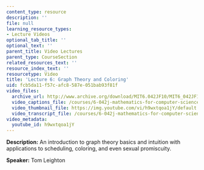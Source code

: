 ```yaml
---
content_type: resource
description: ''
file: null
learning_resource_types:
- Lecture Videos
optional_tab_title: ''
optional_text: ''
parent_title: Video Lectures
parent_type: CourseSection
related_resources_text: ''
resource_index_text: ''
resourcetype: Video
title: 'Lecture 6: Graph Theory and Coloring'
uid: fcb5da11-f57c-afc8-587e-051bab93f81f
video_files:
  archive_url: http://www.archive.org/download/MIT6.042JF10/MIT6_042JF10_lec06_300k.mp4
  video_captions_file: /courses/6-042j-mathematics-for-computer-science-fall-2010/ebd05945c1b35a019089c5a683a66005_h9wxtqoa1jY.vtt
  video_thumbnail_file: https://img.youtube.com/vi/h9wxtqoa1jY/default.jpg
  video_transcript_file: /courses/6-042j-mathematics-for-computer-science-fall-2010/1ccaf180bcd244fddd32e60789fa922f_h9wxtqoa1jY.pdf
video_metadata:
  youtube_id: h9wxtqoa1jY
---
```


**Description:** An introduction to graph theory basics and intuition with applications to scheduling, coloring, and even sexual promiscuity.

**Speaker:** Tom Leighton
